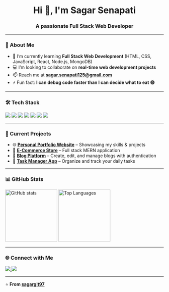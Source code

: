 <h1 align="center">Hi 👋, I'm Sagar Senapati</h1>
<h3 align="center">A passionate Full Stack Web Developer</h3>

---

### 🚀 About Me
- 🌱 I’m currently learning **Full Stack Web Development** (HTML, CSS, JavaScript, React, Node.js, MongoDB)
- 💻 I’m looking to collaborate on **real-time web development projects**
- 📫 Reach me at **sagar.senapati125@gmail.com**
- ⚡ Fun fact: **I can debug code faster than I can decide what to eat 😄**

---

### 🛠 Tech Stack
<p align="left">
  <img src="https://img.shields.io/badge/HTML5-E34F26?style=for-the-badge&logo=html5&logoColor=white"/>
  <img src="https://img.shields.io/badge/CSS3-1572B6?style=for-the-badge&logo=css3&logoColor=white"/>
  <img src="https://img.shields.io/badge/JavaScript-F7DF1E?style=for-the-badge&logo=javascript&logoColor=black"/>
  <img src="https://img.shields.io/badge/React-20232A?style=for-the-badge&logo=react&logoColor=61DAFB"/>
  <img src="https://img.shields.io/badge/Node.js-43853D?style=for-the-badge&logo=node.js&logoColor=white"/>
  <img src="https://img.shields.io/badge/Express.js-404D59?style=for-the-badge"/>
  <img src="https://img.shields.io/badge/MongoDB-4EA94B?style=for-the-badge&logo=mongodb&logoColor=white"/>
</p>

---

### 📂 Current Projects
- 🌐 **[Personal Portfolio Website](https://github.com/sagargit97/portfolio)** – Showcasing my skills & projects  
- 🛒 **[E-Commerce Store](https://github.com/sagargit97/ecommerce-app)** – Full stack MERN application  
- 📑 **[Blog Platform](https://github.com/sagargit97/blog-app)** – Create, edit, and manage blogs with authentication  
- 🎯 **[Task Manager App](https://github.com/sagargit97/task-manager)** – Organize and track your daily tasks  

---

### 📊 GitHub Stats
<p align="left">
  <img src="https://github-readme-stats.vercel.app/api?username=sagargit97&show_icons=true&theme=tokyonight" alt="GitHub stats" height="165"/>
  <img src="https://github-readme-stats.vercel.app/api/top-langs/?username=sagargit97&layout=compact&theme=tokyonight" alt="Top Languages" height="165"/>
</p>

---

### 🌐 Connect with Me
<p align="left">
  <a href="https://www.linkedin.com/in/sagar-senapati" target="_blank">
    <img src="https://img.shields.io/badge/LinkedIn-0077B5?style=for-the-badge&logo=linkedin&logoColor=white"/>
  </a>
  <a href="mailto:sagar.senapati125@gmail.com">
    <img src="https://img.shields.io/badge/Email-D14836?style=for-the-badge&logo=gmail&logoColor=white"/>
  </a>
</p>

---

⭐️ **From [sagargit97](https://github.com/sagargit97)**
